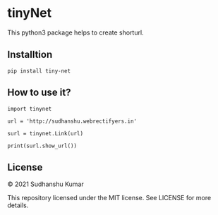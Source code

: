 # tinyNet
This python3 package helps to create shorturl.

## Installtion
```pip install tiny-net```


## How to use it?

```
import tinynet

url = 'http://sudhanshu.webrectifyers.in'

surl = tinynet.Link(url)

print(surl.show_url())
```

## License

© 2021 Sudhanshu Kumar

This repository licensed under the MIT license.
See LICENSE for more details.
